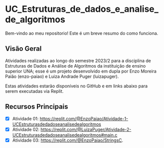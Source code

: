 # UC_Estruturas_de_dados_e_analise_de_algoritmos

Bem-vindo ao meu repositorio! Este é um breve resumo do como funciona.

## Visão Geral

Atividades realizadas ao longo do semestre 2023/2 para a disciplina de Estruturas de Dados e Análise de Algoritmos da instituição de ensino superior UNA; esse é um projeto desenvolvido em dupla por Enzo Moreira Paião (enzo-paiao) e Luiza Andrade Puger (luizapuger). 

Estas atividades estarão disponíveis no GitHub e em links abaixo para serem executadas via Replit.

## Recursos Principais

- [x] Atividade 01: https://replit.com/@EnzoPaiao/Atividade-1-UCEstruturasdedadoseanalisedealgoritmos
- [x] Atividade 02: https://replit.com/@LuizaPuger/Atividade-2-UCEstruturasdedadoseanalisedealgoritmos#main.c
- [x] Atividade 03: https://replit.com/@EnzoPaiao/StringsC.
